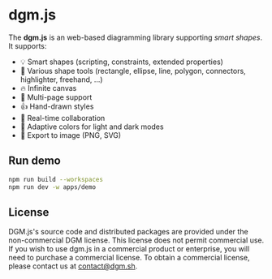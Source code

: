 # dgm.js

The __dgm.js__ is an web-based diagramming library supporting _smart shapes_. It supports:

- 💡 Smart shapes (scripting, constraints, extended properties)
- 🔧 Various shape tools (rectangle, ellipse, line, polygon, connectors, highlighter, freehand, ...)
- 🔥 Infinite canvas
- 📑 Multi-page support
- 👍 Hand-drawn styles
- 👥 Real-time collaboration
- 🎨 Adaptive colors for light and dark modes
- 📸 Export to image (PNG, SVG)

## Run demo

```sh
npm run build --workspaces
npm run dev -w apps/demo
```

## License

DGM.js's source code and distributed packages are provided under the non-commercial DGM license. This license does not permit commercial use. If you wish to use dgm.js in a commercial product or enterprise, you will need to purchase a commercial license. To obtain a commercial license, please contact us at contact@dgm.sh.
